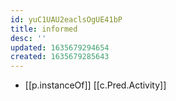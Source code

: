 ```yaml
---
id: yuC1UAU2eaclsOgUE41bP
title: informed
desc: ''
updated: 1635679294654
created: 1635679285643
---
```



- [[p.instanceOf]] [[c.Pred.Activity]]

